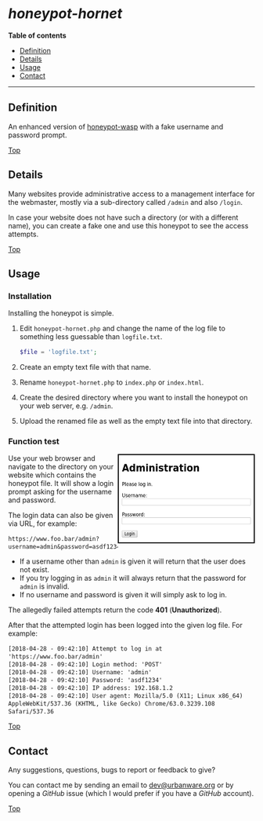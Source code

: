 # ***honeypot-hornet***

**Table of contents**
*   [Definition](#definition)
*   [Details](#details)
*   [Usage](#usage)
*   [Contact](#contact)

----

## Definition

An enhanced version of [honeypot-wasp](https://github.com/urbanware-org/honeypot-wasp) with a fake username and password prompt.

[Top](#honeypot-hornet)

## Details

Many websites provide administrative access to a management interface for the webmaster, mostly via a sub-directory called `/admin` and also `/login`.

In case your website does not have such a directory (or with a different name), you can create a fake one and use this honeypot to see the access attempts.

[Top](#honeypot-hornet)

## Usage

### Installation

Installing the honeypot is simple.

1.  Edit `honeypot-hornet.php` and change the name of the log file to something less guessable than `logfile.txt`.

    ```php
    $file = 'logfile.txt';
    ```

1.  Create an empty text file with that name.
1.  Rename `honeypot-hornet.php` to `index.php` or `index.html`.
1.  Create the desired directory where you want to install the honeypot on your web server, e.g. `/admin`.
1.  Upload the renamed file as well as the empty text file into that directory.

### Function test

<img src="https://raw.githubusercontent.com/urbanware-org/honeypot-hornet/master/login.png" alt="Fake login prompt" align="right"/>Use your web browser and navigate to the directory on your website which contains the honeypot file. It will show a login prompt asking for the username and password.

The login data can also be given via URL, for example:

```
https://www.foo.bar/admin?username=admin&password=asdf1234
```

*   If a username other than `admin` is given it will return that the user does not exist.
*   If you try logging in as `admin` it will always return that the password for `admin` is invalid.
*   If no username and password is given it will simply ask to log in.

The allegedly failed attempts return the code **401** (**Unauthorized**).

After that the attempted login has been logged into the given log file. For example:

```
[2018-04-28 - 09:42:10] Attempt to log in at 'https://www.foo.bar/admin'
[2018-04-28 - 09:42:10] Login method: 'POST'
[2018-04-28 - 09:42:10] Username: 'admin'
[2018-04-28 - 09:42:10] Password: 'asdf1234'
[2018-04-28 - 09:42:10] IP address: 192.168.1.2
[2018-04-28 - 09:42:10] User agent: Mozilla/5.0 (X11; Linux x86_64) AppleWebKit/537.36 (KHTML, like Gecko) Chrome/63.0.3239.108 Safari/537.36
```

[Top](#honeypot-hornet)

## Contact

Any suggestions, questions, bugs to report or feedback to give?

You can contact me by sending an email to [dev@urbanware.org](mailto:dev@urbanware.org) or by opening a *GitHub* issue (which I would prefer if you have a *GitHub* account).

[Top](#honeypot-hornet)
